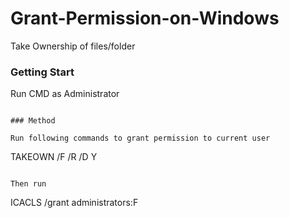 # Grant-Permission-on-Windows
Take Ownership of files/folder 

### Getting Start

Run CMD as Administrator

```

### Method

Run following commands to grant permission to current user

```
TAKEOWN /F <type in the path of the folder that you want to take access> /R /D Y
```
  
Then run

```
ICACLS <type in the path of the folder that you want to take access> /grant administrators:F
```
